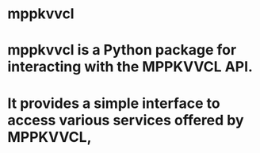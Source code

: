 # mppkvvcl

# mppkvvcl is a Python package for interacting with the MPPKVVCL API.
# It provides a simple interface to access various services offered by MPPKVVCL,  
 